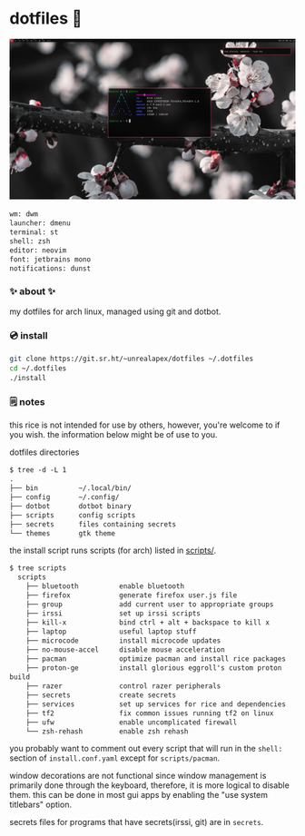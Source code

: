 # dotfiles 🌸

[![screenshot of rice](rice.png)](https://wallhaven.cc/w/gpmv73)
```
wm: dwm
launcher: dmenu
terminal: st
shell: zsh
editor: neovim
font: jetbrains mono
notifications: dunst
```

### ✨ about ✨
my dotfiles for arch linux, managed using git and dotbot.

### 💿 install
```sh
git clone https://git.sr.ht/~unrealapex/dotfiles ~/.dotfiles
cd ~/.dotfiles
./install
```

### 🗒️ notes
this rice is not intended for use by others, however, you're welcome to if
you wish. the information below might be of use to you.

dotfiles directories
```
$ tree -d -L 1
.
├── bin          ~/.local/bin/
├── config       ~/.config/
├── dotbot       dotbot binary
├── scripts      config scripts
├── secrets      files containing secrets
└── themes       gtk theme
```

the install script runs scripts (for arch) listed in [scripts/](/scripts).
```
$ tree scripts
  scripts
    ├── bluetooth          enable bluetooth
    ├── firefox            generate firefox user.js file
    ├── group              add current user to appropriate groups
    ├── irssi              set up irssi scripts
    ├── kill-x             bind ctrl + alt + backspace to kill x
    ├── laptop             useful laptop stuff
    ├── microcode          install microcode updates
    ├── no-mouse-accel     disable mouse acceleration
    ├── pacman             optimize pacman and install rice packages
    ├── proton-ge          install glorious eggroll's custom proton build
    ├── razer              control razer peripherals
    ├── secrets            create secrets
    ├── services           set up services for rice and dependencies
    ├── tf2                fix common issues running tf2 on linux
    ├── ufw                enable uncomplicated firewall
    └── zsh-rehash         enable zsh rehash

```
you probably want to comment out every script that will
run in the `shell:` section of `install.conf.yaml` except for
`scripts/pacman`.


window decorations are not functional since window management is primarily
done through the keyboard, therefore, it is more logical to
disable them. this can be done in most gui apps by enabling the "use system
titlebars" option.

secrets files for programs that have secrets(irssi, git) are in `secrets`.
